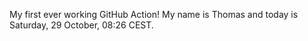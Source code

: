 My first ever working GitHub Action!
My name is Thomas and today is Saturday, 29 October, 08:26 CEST. 

